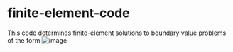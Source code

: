 # finite-element-code
This code determines finite-element solutions to boundary value problems of the form
![image](https://latex.codecogs.com/png.download?%5Chuge%20-%5Cnabla%5Ccdot%28k%28x%2Cy%29%20%5Cnabla%7Bu%7D%29%20+%20b%28x%2Cy%29u%20%3D%20f%28x%2Cy%29)
